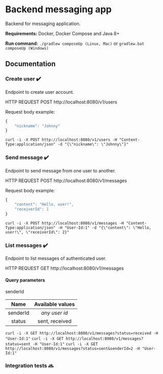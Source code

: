 # Backend messaging app

Backend for messaging application. 

**Requirements:** Docker, Docker Compose and Java 8+

**Run command:** `./gradlew composeUp (Linux, Mac)` or `gradlew.bat composeUp (Windows)`

## Documentation

### Create user :heavy_check_mark:
Endpoint to create user account.

HTTP REQUEST POST http://localhost:8080/v1/users

Request body example:
```javascript
{
    "nickname": "Johnny"
}
```

`curl -i -X POST http://localhost:8080/v1/users -H "Content-Type:application/json" -d "{\"nickname\": \"Johnny\"}"
`
### Send message :heavy_check_mark:
Endpoint to send message from one user to another.

HTTP REQUEST POST http://localhost:8080/v1/messages

Request body example:
```javascript
{
    "content": "Hello, user!",
    "receiverId": 1
}
```
`curl -i -X POST http://localhost:8080/v1/messages -H "Content-Type:application/json" -H "User-Id:1" -d "{\"content\": \"Hello, user!\", \"receiverId\": 2}"`

### List messages :heavy_check_mark:
Endpoint to list messages of authenticated user.

HTTP REQUEST GET http://localhost:8080/v1/messages

#### Query parameters
senderId

| Name        | Available values|
| :----------:|:---------------:|
| senderId    | _any user id_   |
| status      | sent, received  |

`curl -i -X GET http://localhost:8080/v1/messages?status=received -H "User-Id:1"`
`curl -i -X GET http://localhost:8080/v1/messages?status=sent -H "User-Id:1"`
`curl -i -X GET http://localhost:8080/v1/messages?status=sent&senderId=2 -H "User-Id:1"`

### Integration tests :soon: